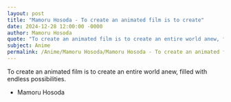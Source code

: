 ```yaml
---
layout: post
title: "Mamoru Hosoda - To create an animated film is to create"
date: 2024-12-28 12:00:00 -0000
author: Mamoru Hosoda
quote: "To create an animated film is to create an entire world anew, filled with endless possibilities."
subject: Anime
permalink: /Anime/Mamoru Hosoda/Mamoru Hosoda - To create an animated film is to create
---
```


To create an animated film is to create an entire world anew, filled with endless possibilities.

- Mamoru Hosoda
